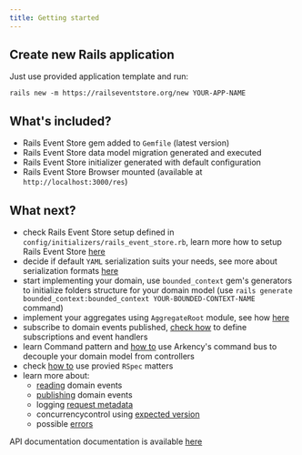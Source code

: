 ```yaml
---
title: Getting started
---
```


## Create new Rails application

Just use provided application template and run:

```
rails new -m https://railseventstore.org/new YOUR-APP-NAME
```

## What's included?

* Rails Event Store gem added to `Gemfile` (latest version)
* Rails Event Store data model migration generated and executed
* Rails Event Store initializer generated with default configuration
* Rails Event Store Browser mounted (available at `http://localhost:3000/res`)

## What next?

* check Rails Event Store setup defined in `config/initializers/rails_event_store.rb`, learn more how to setup Rails Event Store [here](/docs/install)
* decide if default `YAML` serialization suits your needs, see more about serialization formats [here](/docs/mapping_serialization)
* start implementing your domain, use `bounded_context` gem's generators to initialize folders structure for your domain model (use `rails generate bounded_context:bounded_context YOUR-BOUNDED-CONTEXT-NAME` command)
* implement your aggregates using `AggregateRoot` module, see how [here](/docs/app)
* subscribe to domain events published, [check how](/docs/subscribe) to define subscriptions and event handlers
* learn Command pattern and [how to](/docs/command_bus) use Arkency's command bus to decouple your domain model from controllers
* check [how to](/docs/rspec) use provied `RSpec` matters
* learn more about:
  * [reading](/docs/read) domain events
  * [publishing](/docs/publish) domain events
  * logging [request metadata](/docs/request_metadata)
  * concurrencycontrol using [expected version](/docs/expected_version)
  * possible [errors](/docs/exceptions)

API documentation documentation is available [here](/docs/api)
